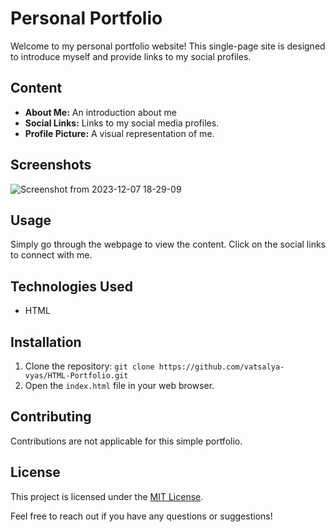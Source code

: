 # Personal Portfolio

Welcome to my personal portfolio website! This single-page site is designed to introduce myself and provide links to my social profiles.

## Content
- **About Me:** An introduction about me
- **Social Links:** Links to my social media profiles.
- **Profile Picture:** A visual representation of me.

## Screenshots
![Screenshot from 2023-12-07 18-29-09](https://github.com/vatsalya-vyas/HTML-Portfolio/assets/140804211/4fbb81b8-8bc3-430b-a282-884b6f9dcb01)

## Usage
Simply go through the webpage to view the content. Click on the social links to connect with me.

## Technologies Used
- HTML

## Installation
1. Clone the repository: `git clone https://github.com/vatsalya-vyas/HTML-Portfolio.git`
2. Open the `index.html` file in your web browser.

## Contributing
Contributions are not applicable for this simple portfolio.

## License
This project is licensed under the [MIT License](LICENSE).

Feel free to reach out if you have any questions or suggestions!
